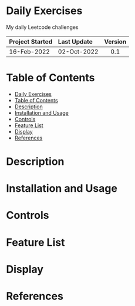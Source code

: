 # Daily Exercises
My daily Leetcode challenges

| Project Started | Last Update | Version |
| :-------------- | :---------- | :-----: | 
| 16-Feb-2022     | 02-Oct-2022 | 0.1     |

# Table of Contents
- [Daily Exercises](#daily-exercises)
- [Table of Contents](#table-of-contents)
- [Description](#description)
- [Installation and Usage](#installation-and-usage)
- [Controls](#controls)
- [Feature List](#feature-list)
- [Display](#display)
- [References](#references)

# Description

# Installation and Usage

# Controls

# Feature List

# Display

# References

